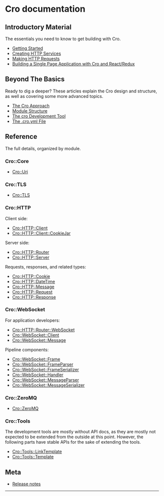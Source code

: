 # Cro documentation

## Introductory Material

The essentials you need to know to get building with Cro.

* [Getting Started](docs/intro/getstarted)
* [Creating HTTP Services](docs/intro/http-server)
* [Making HTTP Requests](docs/intro/http-client)
* [Building a Single Page Application with Cro and React/Redux](docs/intro/spa-with-cro)

## Beyond The Basics

Ready to dig a deeper? These articles explain the Cro design and structure,
as well as covering some more advanced topics.

* [The Cro Approach](docs/approach)
* [Module Structure](docs/module-structure)
* [The cro Development Tool](docs/cro-tool)
* [The .cro.yml File](docs/cro-yml)

## Reference

The full details, organized by module.

### Cro::Core

* [Cro::Uri](docs/reference/cro-uri)

### Cro::TLS

* [Cro::TLS](docs/reference/cro-tls)

### Cro::HTTP

Client side:

* [Cro::HTTP::Client](docs/reference/cro-http-client)
* [Cro::HTTP::Client::CookieJar](docs/reference/cro-http-client-cookiejar)

Server side:

* [Cro::HTTP::Router](docs/reference/cro-http-router)
* [Cro::HTTP::Server](docs/reference/cro-http-server)

Requests, responses, and related types:

* [Cro::HTTP::Cookie](docs/reference/cro-http-cookie)
* [Cro::HTTP::DateTime](docs/reference/cro-http-datetime)
* [Cro::HTTP::Message](docs/reference/cro-http-message)
* [Cro::HTTP::Request](docs/reference/cro-http-request)
* [Cro::HTTP::Response](docs/reference/cro-http-response)

### Cro::WebSocket

For application developers:

* [Cro::HTTP::Router::WebSocket](docs/reference/cro-http-router-websocket)
* [Cro::WebSocket::Client](docs/reference/cro-websocket-client)
* [Cro::WebSocket::Message](docs/reference/cro-websocket-message)

Pipeline components:

* [Cro::WebSocket::Frame](docs/reference/cro-websocket-frame)
* [Cro::WebSocket::FrameParser](docs/reference/cro-websocket-frameparser)
* [Cro::WebSocket::FrameSerializer](docs/reference/cro-websocket-frameserializer)
* [Cro::WebSocket::Handler](docs/reference/cro-websocket-handler)
* [Cro::WebSocket::MessageParser](docs/reference/cro-websocket-messageparser)
* [Cro::WebSocket::MessageSerializer](docs/reference/cro-websocket-messageserializer)

### Cro::ZeroMQ

* [Cro::ZeroMQ](docs/reference/cro-zeromq)

### Cro::Tools

The development tools are mostly without API docs, as they are mostly not
expected to be extended from the outside at this point. However, the following
parts have stable APIs for the sake of extending the tools.

* [Cro::Tools::LinkTemplate](docs/reference/cro-tools-linktemplate)
* [Cro::Tools::Template](docs/reference/cro-tools-template)

## Meta

* [Release notes](docs/releases)
---
